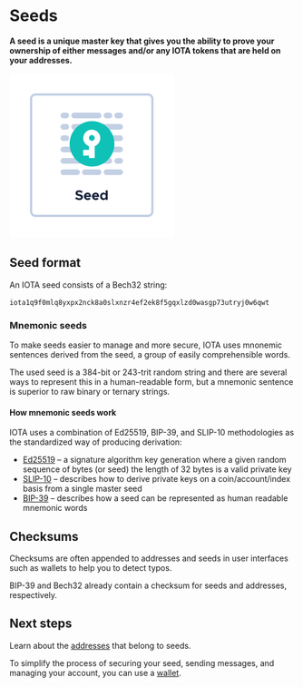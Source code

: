 # Seeds

**A seed is a unique master key that gives you the ability to prove your ownership of either messages and/or any IOTA tokens that are held on your addresses.**

![Seed](../images/seed.png)

## Seed format

An IOTA seed consists of a Bech32 string:

```
iota1q9f0mlq8yxpx2nck8a0slxnzr4ef2ek8f5gqxlzd0wasgp73utryj0w6qwt
```

### Mnemonic seeds

To make seeds easier to manage and more secure, IOTA uses mnonemic sentences derived from the seed, a group of easily comprehensible words.

The used seed is a 384-bit or 243-trit random string and there are several ways to represent this in a human-readable form, but a mnemonic sentence is superior to raw binary or ternary strings.

#### How mnemonic seeds work

IOTA uses a combination of Ed25519, BIP-39, and SLIP-10 methodologies as the standardized way of producing derivation:

- [Ed25519](https://github.com/iotaledger/protocol-rfcs/pull/9) – a signature algorithm key generation where a given random sequence of bytes (or seed) the length of 32 bytes is a valid private key
- [SLIP-10](https://github.com/satoshilabs/slips/blob/master/slip-0010.md) – describes how to derive private keys on a coin/account/index basis from a single master seed 
- [BIP-39](https://github.com/bitcoin/bips/blob/master/bip-0039.mediawiki) – describes how a seed can be represented as human readable mnemonic words 

## Checksums

Checksums are often appended to addresses and seeds in user interfaces such as wallets to help you to detect typos.

BIP-39 and Bech32 already contain a checksum for seeds and addresses, respectively.

## Next steps

Learn about the [addresses](../accounts/addresses.md) that belong to seeds.

To simplify the process of securing your seed, sending messages, and managing your account, you can use a [wallet](../accounts/wallets.md).



